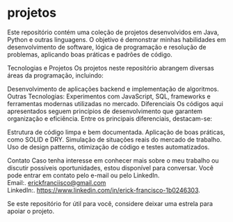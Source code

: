 # projetos
Este repositório contém uma coleção de projetos desenvolvidos em Java, Python e outras linguagens. O objetivo é demonstrar minhas habilidades em desenvolvimento de software, lógica de programação e resolução de problemas, aplicando boas práticas e padrões de código.

Tecnologias e Projetos
Os projetos neste repositório abrangem diversas áreas da programação, incluindo:

Desenvolvimento de aplicações backend e implementação de algoritmos.
Outras Tecnologias: Experimentos com JavaScript, SQL, frameworks e ferramentas modernas utilizadas no mercado.
Diferenciais
Os códigos aqui apresentados seguem princípios de desenvolvimento que garantem organização e eficiência. Entre os principais diferenciais, destacam-se:

Estrutura de código limpa e bem documentada.
Aplicação de boas práticas, como SOLID e DRY.
Simulação de situações reais do mercado de trabalho.
Uso de design patterns, otimização de código e testes automatizados.

Contato
Caso tenha interesse em conhecer mais sobre o meu trabalho ou discutir possíveis oportunidades, estou disponível para conversar. Você pode entrar em contato pelo e-mail ou pelo LinkedIn.<br>
Email:. erickfranciisco@gmail.com<br>
LinkedIn:. https://www.linkedin.com/in/erick-francisco-1b0246303.

Se este repositório for útil para você, considere deixar uma estrela para apoiar o projeto.
